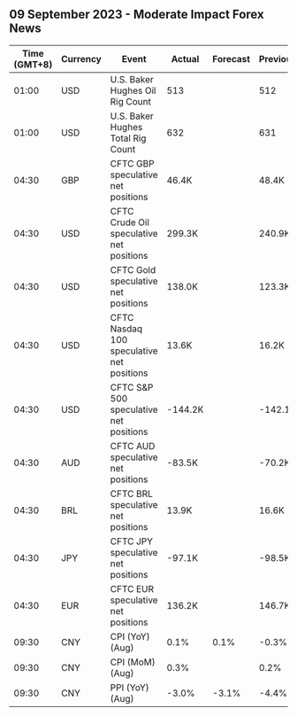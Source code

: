 ## 09 September 2023 - Moderate Impact Forex News

| Time (GMT+8) | Currency | Event | Actual | Forecast | Previous |
|------|----------|-------|--------|----------|----------|
| 01:00 | USD | U.S. Baker Hughes Oil Rig Count | 513 |  | 512 |
| 01:00 | USD | U.S. Baker Hughes Total Rig Count | 632 |  | 631 |
| 04:30 | GBP | CFTC GBP speculative net positions | 46.4K |  | 48.4K |
| 04:30 | USD | CFTC Crude Oil speculative net positions | 299.3K |  | 240.9K |
| 04:30 | USD | CFTC Gold speculative net positions | 138.0K |  | 123.3K |
| 04:30 | USD | CFTC Nasdaq 100 speculative net positions | 13.6K |  | 16.2K |
| 04:30 | USD | CFTC S&P 500 speculative net positions | -144.2K |  | -142.1K |
| 04:30 | AUD | CFTC AUD speculative net positions | -83.5K |  | -70.2K |
| 04:30 | BRL | CFTC BRL speculative net positions | 13.9K |  | 16.6K |
| 04:30 | JPY | CFTC JPY speculative net positions | -97.1K |  | -98.5K |
| 04:30 | EUR | CFTC EUR speculative net positions | 136.2K |  | 146.7K |
| 09:30 | CNY | CPI (YoY) (Aug) | 0.1% | 0.1% | -0.3% |
| 09:30 | CNY | CPI (MoM) (Aug) | 0.3% |  | 0.2% |
| 09:30 | CNY | PPI (YoY) (Aug) | -3.0% | -3.1% | -4.4% |
